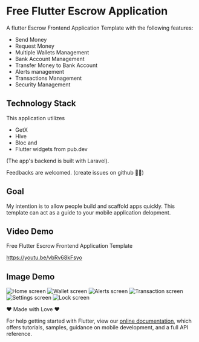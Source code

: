 # Free Flutter Escrow Application

A flutter Escrow Frontend Application Template with the following features:

- Send Money
- Request Money
- Multiple Wallets Management
- Bank Account Management
- Transfer Money to Bank Account
- Alerts management
- Transactions Management
- Security Management

 ## Technology Stack

This application utilizes

- GetX
- Hive
- Bloc and
- Flutter widgets from pub.dev

(The app's backend is built with Laravel).

Feedbacks are welcomed. (create issues on github 🙏🏽)

## Goal

My intention is to allow people build and scaffold apps quickly. This template can act as a guide to your mobile application delopment.


## Video Demo

Free Flutter Escrow Frontend Application Template

<https://youtu.be/vbRv68kFsyo>


## Image Demo

![Home screen](https://omept.com/paylinc-screenshots/4Screenshot.png "Home screen")
![Wallet screen](https://omept.com/paylinc-screenshots/5Screenshot.png "Wallet screen")
![Alerts screen](https://omept.com/paylinc-screenshots/6Screenshot.png "Alerts screen")
![Transaction screen](https://omept.com/paylinc-screenshots/2Screenshot.png "Transaction screen")
![Settings screen](https://omept.com/paylinc-screenshots/7Screenshot.png "Settings screen")
![Lock screen](https://omept.com/paylinc-screenshots/3Screenshot.png "Lock screen")


❤️ Made with Love ❤️


For help getting started with Flutter, view our
[online documentation](https://flutter.dev/docs), which offers tutorials,
samples, guidance on mobile development, and a full API reference.
